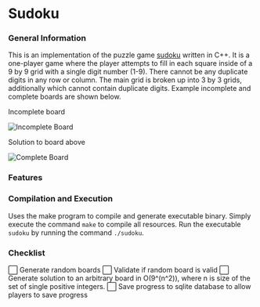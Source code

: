 # Sudoku

### General Information

This is an implementation of the puzzle game [sudoku](https://en.wikipedia.org/wiki/Sudoku) written in C++. It is a one-player game where the player attempts to fill in each square inside of a 9 by 9 grid with a single digit number (1-9). There cannot be any duplicate digits in any row or column. The main grid is broken up into 3 by 3 grids, additionally which cannot contain duplicate digits. Example incomplete and complete boards are shown below.

Incomplete board

![Incomplete Board](https://upload.wikimedia.org/wikipedia/commons/thumb/e/e0/Sudoku_Puzzle_by_L2G-20050714_standardized_layout.svg/500px-Sudoku_Puzzle_by_L2G-20050714_standardized_layout.svg.png)

Solution to board above

![Complete Board](https://upload.wikimedia.org/wikipedia/commons/thumb/1/12/Sudoku_Puzzle_by_L2G-20050714_solution_standardized_layout.svg/500px-Sudoku_Puzzle_by_L2G-20050714_solution_standardized_layout.svg.png)

### Features

### Compilation and Execution

Uses the make program to compile and generate executable binary. Simply execute the command `make` to compile all resources. Run the executable `sudoku` by running the command `./sudoku`.

### Checklist

⬜️ Generate random boards
⬜️ Validate if random board is valid
⬜️ Generate solution to an arbitrary board in O(9^(n^2)), where n is size of the set of single positive integers.
⬜️ Save progress to sqlite database to allow players to save progress

